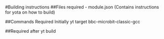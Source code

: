 #Building instructions
##Files required -
module.json (Contains instructions for yota on how to build)

##Commands Required Initially
yt target bbc-microbit-classic-gcc

##Required after
yt build
